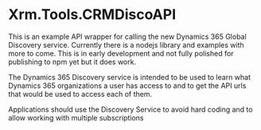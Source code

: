  # Xrm.Tools.CRMDiscoAPI

This is an example API wrapper for calling the new Dynamics 365 Global Discovery service.  Currently there is a nodejs library and examples with more to come.  This is in early development and not fully polished for publishing to npm yet but it does work.

The Dynamics 365 Discovery service is intended to be used to learn what Dynamics 365 organizations a user has access to and to get the API urls that would be used to access each of them.

Applications should use the Discovery Service to avoid hard coding and to allow working with multiple subscriptions

